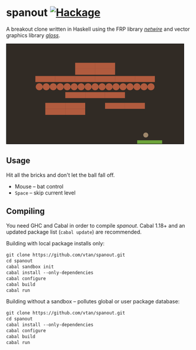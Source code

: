 # spanout [![Hackage](https://img.shields.io/hackage/v/spanout.svg)](https://hackage.haskell.org/package/spanout)

A breakout clone written in Haskell using the
FRP library [*netwire*](http://hackage.haskell.org/package/netwire) and
vector graphics library [*gloss*](https://hackage.haskell.org/package/gloss).

![Screenshot](screenshot.png?raw=true)

## Usage

Hit all the bricks and don't let the ball fall off.

* Mouse – bat control
* `Space` – skip current level

## Compiling

You need GHC and Cabal in order to compile *spanout*.
Cabal 1.18+ and an updated package list (`cabal update`) are recommended.

Building with local package installs only:
~~~
git clone https://github.com/vtan/spanout.git
cd spanout
cabal sandbox init
cabal install --only-dependencies
cabal configure
cabal build
cabal run
~~~

Building without a sandbox – pollutes global or user package database:
~~~
git clone https://github.com/vtan/spanout.git
cd spanout
cabal install --only-dependencies
cabal configure
cabal build
cabal run
~~~
